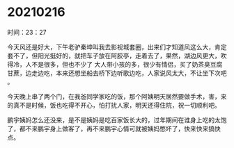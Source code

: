 # 20210216

时间：23：27

今天风还是好大，下午老驴秦坤叫我去影视城套圈，出来们才知道风这么大，肯定套不了，但阳光挺好的，就把车子放在阿胶亭，走着去了，果然，湖边风更大，吹得冷，人不是很多，但也不少了 大人带小孩的多，很少有情侣，买了奶茶臭豆腐甘蔗，边走边吃，本来还想坐船去桥下边听歌边吃，人家说风太大，不让坐下次吧 。

今天晚上串了两个门，在我爸同学家吃的饭，那个阿姨明天居然要做手术，害，来的真不是时候，饭也吃得不开心，怕打扰人家，明天还得住院，祝一切顺利吧。

鹏宇姨妈怎么还没来，是不是姨妈是吃百家饭长大的，过年期间在谁身上吃的太饱了，都不来鹏宇身上做客了，再不来鹏宇心情可就被姨妈憋坏了，快来快来搞快点。

